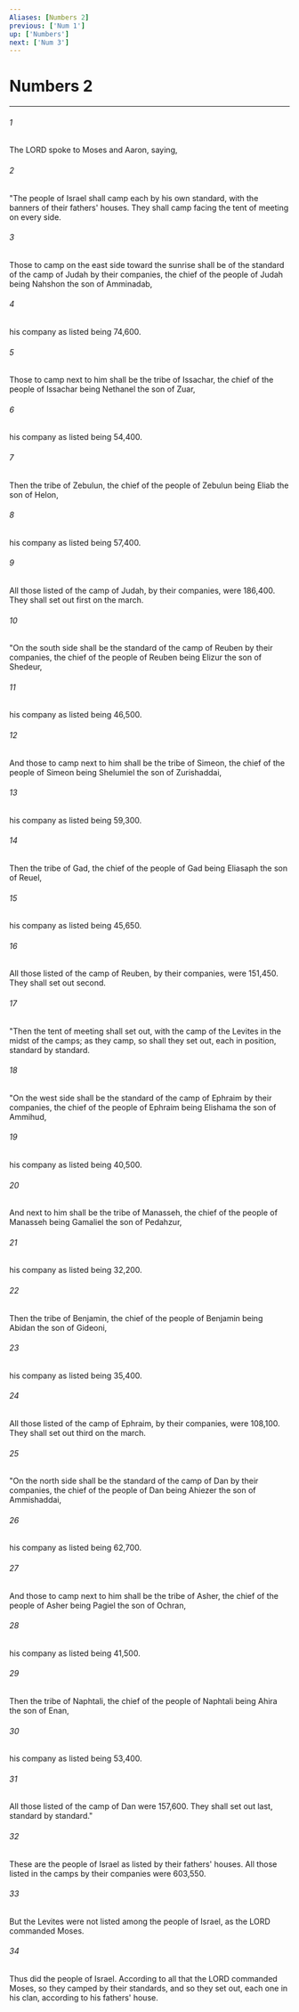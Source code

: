 ```yaml
---
Aliases: [Numbers 2]
previous: ['Num 1']
up: ['Numbers']
next: ['Num 3']
---
```

# Numbers 2

***

 

###### 1 
The LORD spoke to Moses and Aaron, saying, 
 

###### 2 
"The people of Israel shall camp each by his own standard, with the banners of their fathers' houses. They shall camp facing the tent of meeting on every side. 
 

###### 3 
Those to camp on the east side toward the sunrise shall be of the standard of the camp of Judah by their companies, the chief of the people of Judah being Nahshon the son of Amminadab, 
 

###### 4 
his company as listed being 74,600. 
 

###### 5 
Those to camp next to him shall be the tribe of Issachar, the chief of the people of Issachar being Nethanel the son of Zuar, 
 

###### 6 
his company as listed being 54,400. 
 

###### 7 
Then the tribe of Zebulun, the chief of the people of Zebulun being Eliab the son of Helon, 
 

###### 8 
his company as listed being 57,400. 
 

###### 9 
All those listed of the camp of Judah, by their companies, were 186,400. They shall set out first on the march.
 
 

###### 10 
"On the south side shall be the standard of the camp of Reuben by their companies, the chief of the people of Reuben being Elizur the son of Shedeur, 
 

###### 11 
his company as listed being 46,500. 
 

###### 12 
And those to camp next to him shall be the tribe of Simeon, the chief of the people of Simeon being Shelumiel the son of Zurishaddai, 
 

###### 13 
his company as listed being 59,300. 
 

###### 14 
Then the tribe of Gad, the chief of the people of Gad being Eliasaph the son of Reuel, 
 

###### 15 
his company as listed being 45,650. 
 

###### 16 
All those listed of the camp of Reuben, by their companies, were 151,450. They shall set out second.
 
 

###### 17 
"Then the tent of meeting shall set out, with the camp of the Levites in the midst of the camps; as they camp, so shall they set out, each in position, standard by standard.
 
 

###### 18 
"On the west side shall be the standard of the camp of Ephraim by their companies, the chief of the people of Ephraim being Elishama the son of Ammihud, 
 

###### 19 
his company as listed being 40,500. 
 

###### 20 
And next to him shall be the tribe of Manasseh, the chief of the people of Manasseh being Gamaliel the son of Pedahzur, 
 

###### 21 
his company as listed being 32,200. 
 

###### 22 
Then the tribe of Benjamin, the chief of the people of Benjamin being Abidan the son of Gideoni, 
 

###### 23 
his company as listed being 35,400. 
 

###### 24 
All those listed of the camp of Ephraim, by their companies, were 108,100. They shall set out third on the march.
 
 

###### 25 
"On the north side shall be the standard of the camp of Dan by their companies, the chief of the people of Dan being Ahiezer the son of Ammishaddai, 
 

###### 26 
his company as listed being 62,700. 
 

###### 27 
And those to camp next to him shall be the tribe of Asher, the chief of the people of Asher being Pagiel the son of Ochran, 
 

###### 28 
his company as listed being 41,500. 
 

###### 29 
Then the tribe of Naphtali, the chief of the people of Naphtali being Ahira the son of Enan, 
 

###### 30 
his company as listed being 53,400. 
 

###### 31 
All those listed of the camp of Dan were 157,600. They shall set out last, standard by standard."
 
 

###### 32 
These are the people of Israel as listed by their fathers' houses. All those listed in the camps by their companies were 603,550. 
 

###### 33 
But the Levites were not listed among the people of Israel, as the LORD commanded Moses.
 
 

###### 34 
Thus did the people of Israel. According to all that the LORD commanded Moses, so they camped by their standards, and so they set out, each one in his clan, according to his fathers' house.
 

